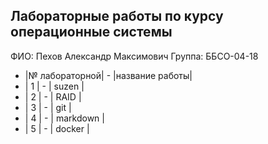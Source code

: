 ## Лабораторные работы по курсу операционные системы
ФИО: Пехов Александр Максимович
Группа: ББСО-04-18
- |№ лабораторной| - |название работы|
- | 1 | - | suzen |
- | 2 | - | RAID |
- | 3 | - | git |
- | 4 | - | markdown |
- | 5 | - | docker |
